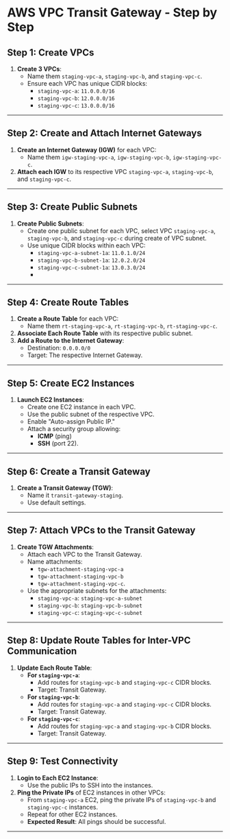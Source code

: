# AWS VPC Transit Gateway - Step by Step

## Step 1: Create VPCs
1. **Create 3 VPCs**:
   - Name them `staging-vpc-a`, `staging-vpc-b`, and `staging-vpc-c`.
   - Ensure each VPC has unique CIDR blocks:
     - `staging-vpc-a`: `11.0.0.0/16`
     - `staging-vpc-b`: `12.0.0.0/16`
     - `staging-vpc-c`: `13.0.0.0/16`

---

## Step 2: Create and Attach Internet Gateways
1. **Create an Internet Gateway (IGW)** for each VPC:
   - Name them `igw-staging-vpc-a`, `igw-staging-vpc-b`, `igw-staging-vpc-c`.
2. **Attach each IGW** to its respective VPC `staging-vpc-a`, `staging-vpc-b`, and `staging-vpc-c`.

---

## Step 3: Create Public Subnets
1. **Create Public Subnets**:
   - Create one public subnet for each VPC, select VPC `staging-vpc-a`, `staging-vpc-b`, and `staging-vpc-c` during create of VPC subnet.
   - Use unique CIDR blocks within each VPC:
     - `staging-vpc-a-subnet-1a`: `11.0.1.0/24`
     - `staging-vpc-b-subnet-1a`: `12.0.2.0/24`
     - `staging-vpc-c-subnet-1a`: `13.0.3.0/24`
     - 
---

## Step 4: Create Route Tables
1. **Create a Route Table** for each VPC:
   - Name them `rt-staging-vpc-a`, `rt-staging-vpc-b`, `rt-staging-vpc-c`.
2. **Associate Each Route Table** with its respective public subnet.
3. **Add a Route to the Internet Gateway**:
   - Destination: `0.0.0.0/0`
   - Target: The respective Internet Gateway.

---

## Step 5: Create EC2 Instances
1. **Launch EC2 Instances**:
   - Create one EC2 instance in each VPC.
   - Use the public subnet of the respective VPC.
   - Enable "Auto-assign Public IP."
   - Attach a security group allowing:
     - **ICMP** (ping)
     - **SSH** (port 22).

---

## Step 6: Create a Transit Gateway
1. **Create a Transit Gateway (TGW)**:
   - Name it `transit-gateway-staging`.
   - Use default settings.

---

## Step 7: Attach VPCs to the Transit Gateway
1. **Create TGW Attachments**:
   - Attach each VPC to the Transit Gateway.
   - Name attachments:
     - `tgw-attachment-staging-vpc-a`
     - `tgw-attachment-staging-vpc-b`
     - `tgw-attachment-staging-vpc-c`.
   - Use the appropriate subnets for the attachments:
     - `staging-vpc-a`: `staging-vpc-a-subnet`
     - `staging-vpc-b`: `staging-vpc-b-subnet`
     - `staging-vpc-c`: `staging-vpc-c-subnet`
---

## Step 8: Update Route Tables for Inter-VPC Communication
1. **Update Each Route Table**:
   - **For `staging-vpc-a`**:
     - Add routes for `staging-vpc-b` and `staging-vpc-c` CIDR blocks.
     - Target: Transit Gateway.
   - **For `staging-vpc-b`**:
     - Add routes for `staging-vpc-a` and `staging-vpc-c` CIDR blocks.
     - Target: Transit Gateway.
   - **For `staging-vpc-c`**:
     - Add routes for `staging-vpc-a` and `staging-vpc-b` CIDR blocks.
     - Target: Transit Gateway.

---

## Step 9: Test Connectivity
1. **Login to Each EC2 Instance**:
   - Use the public IPs to SSH into the instances.
2. **Ping the Private IPs** of EC2 instances in other VPCs:
   - From `staging-vpc-a` EC2, ping the private IPs of `staging-vpc-b` and `staging-vpc-c` instances.
   - Repeat for other EC2 instances.
   - **Expected Result**: All pings should be successful.

---
